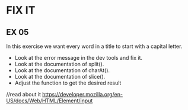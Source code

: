 # FIX IT
## EX 05
In this exercise we want every word in a title to start with a capital letter.
* Look at the error message in the dev tools and fix it.
* Look at the documentation of split().
* Look at the documentation of charAt().
* Look at the documentation of slice().
* Adjust the function to get the desired result


//read about it https://developer.mozilla.org/en-US/docs/Web/HTML/Element/input